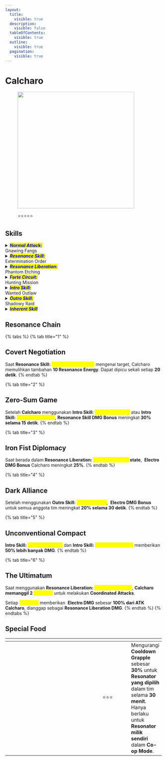 ```yaml
---
layout:
  title:
    visible: true
  description:
    visible: false
  tableOfContents:
    visible: true
  outline:
    visible: true
  pagination:
    visible: true
---
```


# Calcharo

<figure><img src="https://wuthering.wiki/img/rolecard_1301.png" alt="" width="375"><figcaption><p><span data-gb-custom-inline data-tag="emoji" data-code="2b50">⭐</span><span data-gb-custom-inline data-tag="emoji" data-code="2b50">⭐</span><span data-gb-custom-inline data-tag="emoji" data-code="2b50">⭐</span><span data-gb-custom-inline data-tag="emoji" data-code="2b50">⭐</span><span data-gb-custom-inline data-tag="emoji" data-code="2b50">⭐</span></p></figcaption></figure>

## Skills

<details>

<summary><em><mark style="color:blue;"><strong>Normal Attack:</strong></mark></em><br>Gnawing Fangs</summary>

<mark style="color:blue;">**Basic Attack**</mark>\
Calcharo melakukan hingga **4 serangan berturut-turut**, memberikan <img src="https://wuthering.wiki/img/element_3.png" alt="" data-size="line"> **Electro DMG**.

<mark style="color:blue;">**Heavy Attack**</mark>\
Mengonsumsi **STA** untuk menyerang target, memberikan<img src="https://wuthering.wiki/img/element_3.png" alt="" data-size="line"> **Electro DMG**.\
\
<mark style="color:blue;">**Mid-air Attack**</mark>\
Mengonsumsi **STA** untuk melakukan **Mid-Air Plunging Attack**, memberikan <img src="https://wuthering.wiki/img/element_3.png" alt="" data-size="line"> **Electro DMG**.\
<mark style="color:blue;">**Dodge Counter**</mark>\
Gunakan **Basic Attack** setelah berhasil **Dodge** untuk menyerang target, memberikan <img src="https://wuthering.wiki/img/element_3.png" alt="" data-size="line"> **Electro DMG**.

</details>

<details>

<summary><em><mark style="color:blue;"><strong>Resonance Skill:</strong></mark></em><br>Extermination Order</summary>

Calcharo melakukan hingga **3 serangan berturut-turut**, memberikan <img src="https://wuthering.wiki/img/element_3.png" alt="" data-size="line"> **Electro DMG**.

* Jika **Calcharo** keluar dari field atau <mark style="color:yellow;">**Extermination Order**</mark> tidak diaktifkan lagi dalam waktu tertentu, skill ini akan masuk **Cooldown**.
* <mark style="color:yellow;">**Extermination Order**</mark> tidak mengganggu siklus **Basic Attack** Calcharo.

</details>

<details>

<summary><em><mark style="color:blue;"><strong>Resonance Liberation:</strong></mark></em><br>Phantom Etching</summary>

Calcharo menyerang target, memberikan <img src="https://wuthering.wiki/img/element_3.png" alt="" data-size="line"> **Electro DMG** dan masuk ke <mark style="color:yellow;">**Deathblade Gear**</mark>**&#x20;state**.\
Setelah <mark style="color:yellow;">**Deathblade Gear**</mark>**state** berakhir, **Intro Skill** berikutnya akan digantikan dengan **"**_<mark style="color:yellow;">**Necessary Means**</mark>_**"**, yang memberikan <img src="https://wuthering.wiki/img/element_3.png" alt="" data-size="line"> **Electro DMG** dan dianggap sebagai **Intro Skill DMG**.

<mark style="color:blue;">**Deathblade Gear**</mark>

* **Basic Attack** digantikan dengan **Basic Attack:&#x20;**<mark style="color:yellow;">**Hounds Roar**</mark>.
* **Heavy Attack** memberikan **damage lebih besar** dan dianggap sebagai **Resonance Liberation DMG**.
* **Dodge Counter** memberikan **damage lebih besar** dan dianggap sebagai **Resonance Liberation DMG**.

<mark style="color:blue;">**Basic Attack: Hounds Roar**</mark>\
Calcharo melakukan hingga **5 serangan berturut-turut**, memberikan <img src="https://wuthering.wiki/img/element_3.png" alt="" data-size="line"> **Electro DMG** dan dianggap sebagai **Basic Attack DMG**.

</details>

<details>

<summary><em><mark style="color:blue;"><strong>Forte Circuit:</strong></mark></em><br>Hunting Mission</summary>

<mark style="color:blue;">**Heavy Attack: "Mercy"**</mark>\
Saat **Calcharo** memiliki **3&#x20;**<mark style="color:yellow;">**Cruelty**</mark>, **Heavy Attack** digantikan dengan **Heavy Attack:&#x20;**<mark style="color:yellow;">**Mercy**</mark>.\
\
Saat menggunakan **Heavy Attack:&#x20;**<mark style="color:yellow;">**Mercy**</mark>, Calcharo mengonsumsi **3&#x20;**<mark style="color:yellow;">**Cruelty**</mark> untuk memberikan <img src="https://wuthering.wiki/img/element_3.png" alt="" data-size="line"> **Electro DMG** (dianggap sebagai **Heavy Attack DMG**) serta memulihkan **Resonance Energy** dan **Concerto Energy**.

**"**<mark style="color:blue;">**Cruelty**</mark>**"**\
Calcharo dapat menyimpan hingga **3&#x20;**<mark style="color:yellow;">**Cruelty**</mark>.\
Saat berada dalam **Resonance Liberation:&#x20;**<mark style="color:yellow;">**Deathblade Gear**</mark>**&#x20;state**, <mark style="color:yellow;">**Cruelty**</mark>**&#x20;tidak dapat diperoleh**.\
Saat **Resonance Skill:&#x20;**<mark style="color:yellow;">**Extermination Order**</mark> mengenai target, **Calcharo mendapatkan 1&#x20;**<mark style="color:yellow;">**Cruelty**</mark>.

<mark style="color:blue;">**Heavy Attack: "Death Messenger"**</mark>\
Saat **Calcharo** memiliki **5&#x20;**<mark style="color:yellow;">**Killing Intent**</mark>, **Basic Attack** digantikan dengan **Heavy Attack:&#x20;**<mark style="color:yellow;">**Death Messenger**</mark>.\
Saat menggunakan **Heavy Attack:&#x20;**<mark style="color:yellow;">**Death Messenger**</mark>, Calcharo mengonsumsi **5&#x20;**<mark style="color:yellow;">**Killing Intent**</mark> untuk memberikan <img src="https://wuthering.wiki/img/element_3.png" alt="" data-size="line"> **Electro DMG** (dianggap sebagai **Resonance Liberation DMG**) serta memulihkan **Resonance Energy** dan **Concerto Energy**.

**"**<mark style="color:blue;">**Killing Intent**</mark>**"**\
Saat berada dalam **Resonance Liberation:&#x20;**<mark style="color:yellow;">**Deathblade Gear**</mark>, **Forte Gauge** Calcharo digantikan dengan <mark style="color:yellow;">**Killing Intent**</mark>, yang dapat menumpuk hingga **5 stack**.\
Saat **Basic Attack:&#x20;**<mark style="color:yellow;">**Hounds Roar**</mark> mengenai target, **Calcharo mendapatkan 1&#x20;**<mark style="color:yellow;">**Killing Intent**</mark>.

</details>

<details>

<summary><em><mark style="color:blue;"><strong>Intro Skill:</strong></mark></em><br>Wanted Outlaw</summary>

Menyerang target, memberikan <img src="https://wuthering.wiki/img/element_3.png" alt="" data-size="line"> **Electro DMG**.

</details>

<details>

<summary><em><mark style="color:blue;"><strong>Outro Skill:</strong></mark></em><br>Shadowy Raid</summary>

Calcharo memanggil _<mark style="color:yellow;">**Phantom**</mark>_ untuk membantu **Resonator aktif**, membersihkan musuh di depan dengan tebasan.\
Serangan _<mark style="color:yellow;">**Phantom**</mark>_ memberikan <img src="https://wuthering.wiki/img/element_3.png" alt="" data-size="line"> **Electro DMG** sebesar **195.98% + 391.96% ATK Calcharo**.

</details>

<details>

<summary><em><mark style="color:blue;"><strong>Inherent Skill</strong></mark></em></summary>

<mark style="color:blue;">**Bloodshed Awaken**</mark>\
Menggunakan **Heavy Attack:&#x20;**<mark style="color:yellow;">**Mercy**</mark> memberikan **10% Resonance Liberation DMG Bonus** selama **1 detik**.

<mark style="color:blue;">**Revenant Rush**</mark>\
Saat **Heavy Attack:&#x20;**<mark style="color:yellow;">**Death Messenger**</mark> mengenai target, **damage yang diterima Calcharo berkurang 15% selama 5 detik**.

</details>

## Resonance Chain

{% tabs %}
{% tab title="1" %}
## Covert Negotiation

Saat **Resonance Skill:&#x20;**<mark style="color:yellow;">**Extermination Order**</mark> mengenai target, Calcharo memulihkan tambahan **10 Resonance Energy**. Dapat dipicu sekali setiap **20 detik**.
{% endtab %}

{% tab title="2" %}
## Zero-Sum Game

Setelah **Calcharo** menggunakan **Intro Skill:&#x20;**<mark style="color:yellow;">**Wanted Criminal**</mark> atau **Intro Skill:&#x20;**<mark style="color:yellow;">**Necessary Means**</mark>, **Resonance Skill DMG Bonus** meningkat **30% selama 15 detik**.
{% endtab %}

{% tab title="3" %}
## Iron Fist Diplomacy

Saat berada dalam **Resonance Liberation:&#x20;**<mark style="color:yellow;">**Deathblade Gear**</mark>**&#x20;state**, <img src="https://wuthering.wiki/img/element_3.png" alt="" data-size="line"> **Electro DMG Bonus** Calcharo meningkat **25%**.
{% endtab %}

{% tab title="4" %}
## Dark Alliance

Setelah menggunakan **Outro Skill:&#x20;**<mark style="color:yellow;">**Shadowy Raid**</mark>, <img src="https://wuthering.wiki/img/element_3.png" alt="" data-size="line"> **Electro DMG Bonus** untuk semua anggota tim meningkat **20% selama 30 detik**.
{% endtab %}

{% tab title="5" %}
## Unconventional Compact

**Intro Skill:&#x20;**<mark style="color:yellow;">**Wanted Criminal**</mark> dan **Intro Skill:&#x20;**<mark style="color:yellow;">**Necessary Means**</mark> memberikan **50% lebih banyak DMG**.
{% endtab %}

{% tab title="6" %}
## The Ultimatum

Saat menggunakan **Resonance Liberation:&#x20;**<mark style="color:yellow;">**Death Messenger**</mark>, **Calcharo memanggil 2&#x20;**_<mark style="color:yellow;">**Phantom**</mark>_ untuk melakukan **Coordinated Attacks**.

Setiap _<mark style="color:yellow;">**Phantom**</mark>_ memberikan <img src="https://wuthering.wiki/img/element_3.png" alt="" data-size="line"> **Electro DMG** sebesar **100% dari ATK Calcharo**, dianggap sebagai **Resonance Liberation DMG**.
{% endtab %}
{% endtabs %}

## Special Food

<table data-header-hidden><thead><tr><th width="267"></th><th width="127" align="center"></th><th></th></tr></thead><tbody><tr><td><img src="https://wuthering.wiki/img/item_80001005.png" alt=""></td><td align="center"><span data-gb-custom-inline data-tag="emoji" data-code="2b50">⭐</span><span data-gb-custom-inline data-tag="emoji" data-code="2b50">⭐</span><span data-gb-custom-inline data-tag="emoji" data-code="2b50">⭐</span></td><td>Mengurangi <strong>Cooldown Grapple</strong> sebesar <strong>30%</strong> untuk <strong>Resonator yang dipilih</strong> dalam tim selama <strong>30 menit</strong>.<br>Hanya berlaku untuk <strong>Resonator milik sendiri</strong> dalam <strong>Co-op Mode</strong>.</td></tr></tbody></table>
